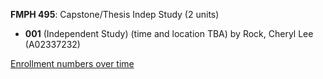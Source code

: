**FMPH 495**: Capstone/Thesis Indep Study (2 units)

- **001** (Independent Study) (time and location TBA) by Rock, Cheryl Lee (A02337232)

[Enrollment numbers over time](./FMPH495.tsv)
